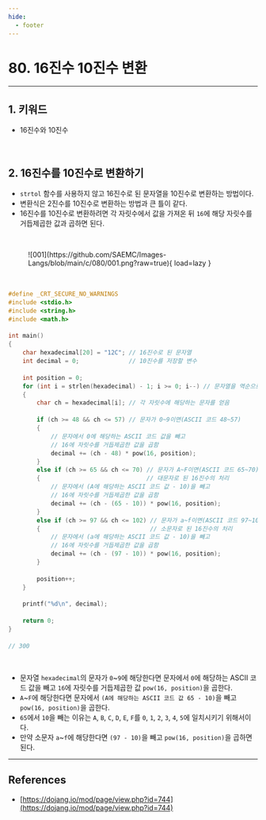 ```yaml
---
hide:
  - footer
---
```


# 80. 16진수 10진수 변환

---

## 1. 키워드

- 16진수와 10진수

<br/>

## 2. 16진수를 10진수로 변환하기

- `strtol` 함수를 사용하지 않고 16진수로 된 문자열을 10진수로 변환하는 방법이다.
- 변환식은 2진수를 10진수로 변환하는 방법과 큰 틀이 같다.
- 16진수를 10진수로 변환하려면 각 자릿수에서 값을 가져온 뒤 `16`에 해당 자릿수를 거듭제곱한 값과 곱하면 된다.

<br/>

<figure markdown>
  ![001](https://github.com/SAEMC/Images-Langs/blob/main/c/080/001.png?raw=true){ load=lazy }
</figure>

<br/>

```c
#define _CRT_SECURE_NO_WARNINGS
#include <stdio.h>
#include <string.h>
#include <math.h>

int main()
{
    char hexadecimal[20] = "12C"; // 16진수로 된 문자열
    int decimal = 0;              // 10진수를 저장할 변수

    int position = 0;
    for (int i = strlen(hexadecimal) - 1; i >= 0; i--) // 문자열을 역순으로 반복
    {
        char ch = hexadecimal[i]; // 각 자릿수에 해당하는 문자를 얻음

        if (ch >= 48 && ch <= 57) // 문자가 0~9이면(ASCII 코드 48~57)
        {
            // 문자에서 0에 해당하는 ASCII 코드 값을 빼고
            // 16에 자릿수를 거듭제곱한 값을 곱함
            decimal += (ch - 48) * pow(16, position);
        }
        else if (ch >= 65 && ch <= 70) // 문자가 A~F이면(ASCII 코드 65~70)
        {                              // 대문자로 된 16진수의 처리
            // 문자에서 (A에 해당하는 ASCII 코드 값 - 10)을 빼고
            // 16에 자릿수를 거듭제곱한 값을 곱함
            decimal += (ch - (65 - 10)) * pow(16, position);
        }
        else if (ch >= 97 && ch <= 102) // 문자가 a~f이면(ASCII 코드 97~102)
        {                               // 소문자로 된 16진수의 처리
            // 문자에서 (a에 해당하는 ASCII 코드 값 - 10)을 빼고
            // 16에 자릿수를 거듭제곱한 값을 곱함
            decimal += (ch - (97 - 10)) * pow(16, position);
        }

        position++;
    }

    printf("%d\n", decimal);

    return 0;
}

// 300
```

<br/>

- 문자열 `hexadecimal`의 문자가 `0`~`9`에 해당한다면 문자에서 `0`에 해당하는 ASCII 코드 값을 빼고 `16`에 자릿수를 거듭제곱한 값 `pow(16, position)`을 곱한다.
- `A`~`F`에 해당한다면 문자에서 `(A에 해당하는 ASCII 코드 값 65 - 10)`을 빼고 `pow(16, position)`을 곱한다.
- `65`에서 `10`을 빼는 이유는 `A`, `B`, `C`, `D`, `E`, `F`를 `0`, `1`, `2`, `3`, `4`, `5`에 일치시키기 위해서이다.
- 만약 소문자 `a`~`f`에 해당한다면 `(97 - 10)`을 빼고 `pow(16, position)`을 곱하면 된다.

---

## References

- [https://dojang.io/mod/page/view.php?id=744](https://dojang.io/mod/page/view.php?id=744)
